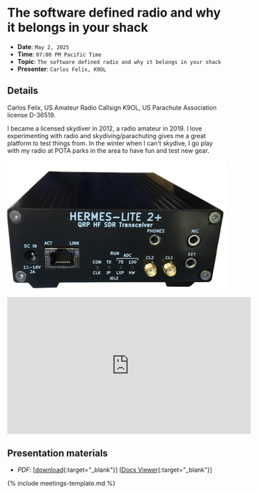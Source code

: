# The software defined radio and why it belongs in your shack

* **Date**: `May 2, 2025`
* **Time**: `07:00 PM Pacific Time`
* **Topic**: `The software defined radio and why it belongs in your shack`
* **Presenter**: `Carlos Felix, K9OL`

## Details

Carlos Felix, US Amateur Radio Callsign K9OL, US Parachute Association license D-36519.

I became a licensed skydiver in 2012, a radio amateur in 2019. I love experimenting with radio and skydiving/parachuting gives me a great platform to test things from. In the winter when I can't skydive, I go play with my radio at POTA parks in the area to have fun and test new gear.

![Hermes Lite](/meetings/2025/Hermes_Lite-2.jpg)

<iframe width="560" height="315" src="https://www.youtube.com/embed/QSTZjQAkoa0?si=y8uRxpuslyi3ozs2" title="YouTube video player" frameborder="0" allow="accelerometer; autoplay; clipboard-write; encrypted-media; gyroscope; picture-in-picture; web-share" referrerpolicy="strict-origin-when-cross-origin" allowfullscreen></iframe>

## Presentation materials

* *PDF*: [[download](https://github.com/PAARA-org/paara.org-attachments/blob/main/meetings/2025/202505-SDRs-Good-Quality.pdf?raw=true){:target="_blank"}] [[Docs Viewer](https://docs.google.com/viewer?url=https://github.com/PAARA-org/paara.org-attachments/blob/main/meetings/2025/202505-SDRs-Good-Quality.pdf?raw=true){:target="_blank"}]

{% include meetings-template.md %}

